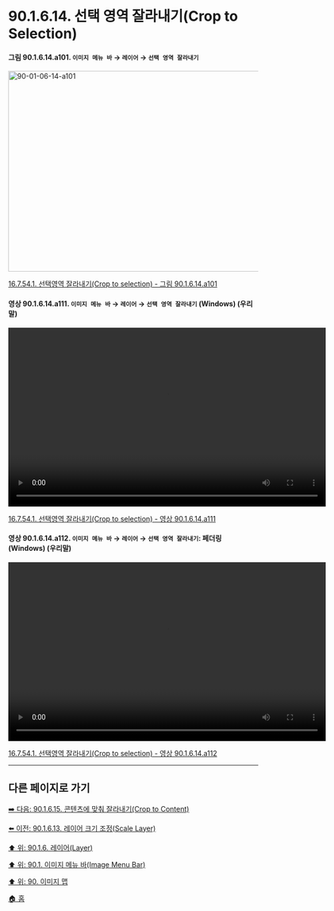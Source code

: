 # 90.1.6.14. 선택 영역 잘라내기(Crop to Selection)

<a id="90-01-06-14-a101"></a>

#### 그림 90.1.6.14.a101. `이미지 메뉴 바` → `레이어` → `선택 영역 잘라내기`
<img width="849" height="404" alt="90-01-06-14-a101" src="https://github.com/user-attachments/assets/91756580-951f-424d-9c1b-4a95897438d2" />

[16.7.54.1. 선택영역 잘라내기(Crop to selection) - 그림 90.1.6.14.a101](./16-07-54-01-crop_to_selection.md#90-01-06-14-a101)

<a id="90-01-06-14-a111"></a>

#### 영상 90.1.6.14.a111. `이미지 메뉴 바` → `레이어` → `선택 영역 잘라내기` (Windows) (우리말)
<video controls="controls" width="640" height="360" src="https://github.com/user-attachments/assets/001458eb-db3e-4dec-9d10-7a9f9cfb0668"></video>

[16.7.54.1. 선택영역 잘라내기(Crop to selection) - 영상 90.1.6.14.a111](./16-07-54-01-crop_to_selection.md#90-01-06-14-a111)

<a id="90-01-06-14-a112"></a>

#### 영상 90.1.6.14.a112. `이미지 메뉴 바` → `레이어` → `선택 영역 잘라내기`: 페더링 (Windows) (우리말)
<video controls="controls" width="640" height="360" src="https://github.com/user-attachments/assets/c712f468-f13b-400f-a7f2-1ca44de66552"></video>

[16.7.54.1. 선택영역 잘라내기(Crop to selection) - 영상 90.1.6.14.a112](./16-07-54-01-crop_to_selection.md#90-01-06-14-a112)

***

## 다른 페이지로 가기

[➡️ 다음: 90.1.6.15. 콘텐츠에 맞춰 잘라내기(Crop to Content)](./90-01-06-15-crop_to_content.md)

[⬅️ 이전: 90.1.6.13. 레이어 크기 조정(Scale Layer)](./90-01-06-13-scale_layer.md)

[⬆️ 위: 90.1.6. 레이어(Layer)](./90-01-06-00-layer.md)

[⬆️ 위: 90.1. 이미지 메뉴 바(Image Menu Bar)](./90-01-00-image-menu-bar.md)

[⬆️ 위: 90. 이미지 맵](./90-00-image-map.md)

[🏠 홈](./00-home.md)

